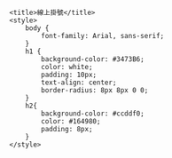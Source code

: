 <!DOCTYPE html>
<html lang="zh-TW">
<head>
    <meta http-equiv="Content-Type" content="text/html; charset=utf-8">
    <meta charset="UTF-8">
    <meta name="viewport" content="width=device-width, initial-scale=1.0">

    <title>線上掛號</title>
    <style>
        body {
            font-family: Arial, sans-serif;
        }
        h1 {
            background-color: #3473B6;
            color: white;
            padding: 10px;
            text-align: center;
            border-radius: 8px 8px 0 0;
        }
        h2{
            background-color: #ccddf0;
            color: #164980;
            padding: 8px;
        }
    </style>
</head>
<body>
</body>
</html>
